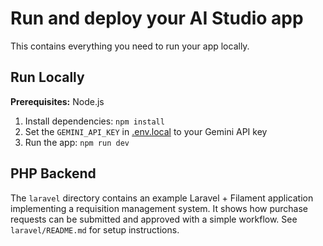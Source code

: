 # Run and deploy your AI Studio app

This contains everything you need to run your app locally.

## Run Locally

**Prerequisites:**  Node.js


1. Install dependencies:
   `npm install`
2. Set the `GEMINI_API_KEY` in [.env.local](.env.local) to your Gemini API key
3. Run the app:
   `npm run dev`

## PHP Backend

The `laravel` directory contains an example Laravel + Filament application implementing a requisition management system. It shows how purchase requests can be submitted and approved with a simple workflow. See `laravel/README.md` for setup instructions.

